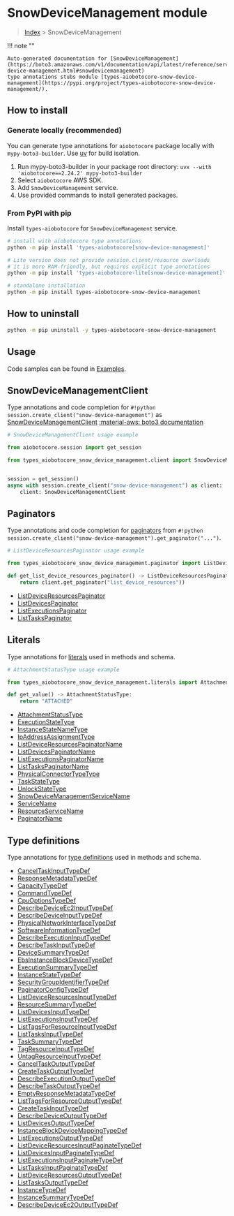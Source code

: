 # SnowDeviceManagement module

> [Index](../README.md) > SnowDeviceManagement


!!! note ""

    Auto-generated documentation for [SnowDeviceManagement](https://boto3.amazonaws.com/v1/documentation/api/latest/reference/services/snow-device-management.html#snowdevicemanagement)
    type annotations stubs module [types-aiobotocore-snow-device-management](https://pypi.org/project/types-aiobotocore-snow-device-management/).

## How to install

### Generate locally (recommended)

You can generate type annotations for `aiobotocore` package locally with `mypy-boto3-builder`.
Use [uv](https://docs.astral.sh/uv/getting-started/installation/) for build isolation.

1. Run mypy-boto3-builder in your package root directory: `uvx --with 'aiobotocore==2.24.2' mypy-boto3-builder`
1. Select `aiobotocore` AWS SDK.
1. Add `SnowDeviceManagement` service.
1. Use provided commands to install generated packages.



### From PyPI with pip

Install `types-aiobotocore` for `SnowDeviceManagement` service.

```bash
# install with aiobotocore type annotations
python -m pip install 'types-aiobotocore[snow-device-management]'

# Lite version does not provide session.client/resource overloads
# it is more RAM-friendly, but requires explicit type annotations
python -m pip install 'types-aiobotocore-lite[snow-device-management]'

# standalone installation
python -m pip install types-aiobotocore-snow-device-management
```



## How to uninstall

```bash
python -m pip uninstall -y types-aiobotocore-snow-device-management
```

## Usage

Code samples can be found in [Examples](./usage.md).

## SnowDeviceManagementClient

Type annotations and code completion for  `#!python session.create_client("snow-device-management")` as [SnowDeviceManagementClient](./client.md)
[:material-aws: boto3 documentation](https://boto3.amazonaws.com/v1/documentation/api/latest/reference/services/snow-device-management.html#SnowDeviceManagement.Client)

```python
# SnowDeviceManagementClient usage example

from aiobotocore.session import get_session

from types_aiobotocore_snow_device_management.client import SnowDeviceManagementClient


session = get_session()
async with session.create_client("snow-device-management") as client:
    client: SnowDeviceManagementClient
```


## Paginators

Type annotations and code completion for
[paginators](./paginators.md)
from `#!python session.create_client("snow-device-management").get_paginator("...")`.

```python
# ListDeviceResourcesPaginator usage example

from types_aiobotocore_snow_device_management.paginator import ListDeviceResourcesPaginator

def get_list_device_resources_paginator() -> ListDeviceResourcesPaginator:
    return client.get_paginator("list_device_resources"))
```

- [ListDeviceResourcesPaginator](./paginators.md#listdeviceresourcespaginator)
- [ListDevicesPaginator](./paginators.md#listdevicespaginator)
- [ListExecutionsPaginator](./paginators.md#listexecutionspaginator)
- [ListTasksPaginator](./paginators.md#listtaskspaginator)








## Literals

Type annotations for [literals](./literals.md) used in methods and schema.

```python
# AttachmentStatusType usage example

from types_aiobotocore_snow_device_management.literals import AttachmentStatusType

def get_value() -> AttachmentStatusType:
    return "ATTACHED"
```

- [AttachmentStatusType](./literals.md#attachmentstatustype)
- [ExecutionStateType](./literals.md#executionstatetype)
- [InstanceStateNameType](./literals.md#instancestatenametype)
- [IpAddressAssignmentType](./literals.md#ipaddressassignmenttype)
- [ListDeviceResourcesPaginatorName](./literals.md#listdeviceresourcespaginatorname)
- [ListDevicesPaginatorName](./literals.md#listdevicespaginatorname)
- [ListExecutionsPaginatorName](./literals.md#listexecutionspaginatorname)
- [ListTasksPaginatorName](./literals.md#listtaskspaginatorname)
- [PhysicalConnectorTypeType](./literals.md#physicalconnectortypetype)
- [TaskStateType](./literals.md#taskstatetype)
- [UnlockStateType](./literals.md#unlockstatetype)
- [SnowDeviceManagementServiceName](./literals.md#snowdevicemanagementservicename)
- [ServiceName](./literals.md#servicename)
- [ResourceServiceName](./literals.md#resourceservicename)
- [PaginatorName](./literals.md#paginatorname)




## Type definitions

Type annotations for [type definitions](./type_defs.md) used in methods and schema.

- [CancelTaskInputTypeDef](./type_defs.md#canceltaskinputtypedef)
- [ResponseMetadataTypeDef](./type_defs.md#responsemetadatatypedef)
- [CapacityTypeDef](./type_defs.md#capacitytypedef)
- [CommandTypeDef](./type_defs.md#commandtypedef)
- [CpuOptionsTypeDef](./type_defs.md#cpuoptionstypedef)
- [DescribeDeviceEc2InputTypeDef](./type_defs.md#describedeviceec2inputtypedef)
- [DescribeDeviceInputTypeDef](./type_defs.md#describedeviceinputtypedef)
- [PhysicalNetworkInterfaceTypeDef](./type_defs.md#physicalnetworkinterfacetypedef)
- [SoftwareInformationTypeDef](./type_defs.md#softwareinformationtypedef)
- [DescribeExecutionInputTypeDef](./type_defs.md#describeexecutioninputtypedef)
- [DescribeTaskInputTypeDef](./type_defs.md#describetaskinputtypedef)
- [DeviceSummaryTypeDef](./type_defs.md#devicesummarytypedef)
- [EbsInstanceBlockDeviceTypeDef](./type_defs.md#ebsinstanceblockdevicetypedef)
- [ExecutionSummaryTypeDef](./type_defs.md#executionsummarytypedef)
- [InstanceStateTypeDef](./type_defs.md#instancestatetypedef)
- [SecurityGroupIdentifierTypeDef](./type_defs.md#securitygroupidentifiertypedef)
- [PaginatorConfigTypeDef](./type_defs.md#paginatorconfigtypedef)
- [ListDeviceResourcesInputTypeDef](./type_defs.md#listdeviceresourcesinputtypedef)
- [ResourceSummaryTypeDef](./type_defs.md#resourcesummarytypedef)
- [ListDevicesInputTypeDef](./type_defs.md#listdevicesinputtypedef)
- [ListExecutionsInputTypeDef](./type_defs.md#listexecutionsinputtypedef)
- [ListTagsForResourceInputTypeDef](./type_defs.md#listtagsforresourceinputtypedef)
- [ListTasksInputTypeDef](./type_defs.md#listtasksinputtypedef)
- [TaskSummaryTypeDef](./type_defs.md#tasksummarytypedef)
- [TagResourceInputTypeDef](./type_defs.md#tagresourceinputtypedef)
- [UntagResourceInputTypeDef](./type_defs.md#untagresourceinputtypedef)
- [CancelTaskOutputTypeDef](./type_defs.md#canceltaskoutputtypedef)
- [CreateTaskOutputTypeDef](./type_defs.md#createtaskoutputtypedef)
- [DescribeExecutionOutputTypeDef](./type_defs.md#describeexecutionoutputtypedef)
- [DescribeTaskOutputTypeDef](./type_defs.md#describetaskoutputtypedef)
- [EmptyResponseMetadataTypeDef](./type_defs.md#emptyresponsemetadatatypedef)
- [ListTagsForResourceOutputTypeDef](./type_defs.md#listtagsforresourceoutputtypedef)
- [CreateTaskInputTypeDef](./type_defs.md#createtaskinputtypedef)
- [DescribeDeviceOutputTypeDef](./type_defs.md#describedeviceoutputtypedef)
- [ListDevicesOutputTypeDef](./type_defs.md#listdevicesoutputtypedef)
- [InstanceBlockDeviceMappingTypeDef](./type_defs.md#instanceblockdevicemappingtypedef)
- [ListExecutionsOutputTypeDef](./type_defs.md#listexecutionsoutputtypedef)
- [ListDeviceResourcesInputPaginateTypeDef](./type_defs.md#listdeviceresourcesinputpaginatetypedef)
- [ListDevicesInputPaginateTypeDef](./type_defs.md#listdevicesinputpaginatetypedef)
- [ListExecutionsInputPaginateTypeDef](./type_defs.md#listexecutionsinputpaginatetypedef)
- [ListTasksInputPaginateTypeDef](./type_defs.md#listtasksinputpaginatetypedef)
- [ListDeviceResourcesOutputTypeDef](./type_defs.md#listdeviceresourcesoutputtypedef)
- [ListTasksOutputTypeDef](./type_defs.md#listtasksoutputtypedef)
- [InstanceTypeDef](./type_defs.md#instancetypedef)
- [InstanceSummaryTypeDef](./type_defs.md#instancesummarytypedef)
- [DescribeDeviceEc2OutputTypeDef](./type_defs.md#describedeviceec2outputtypedef)

